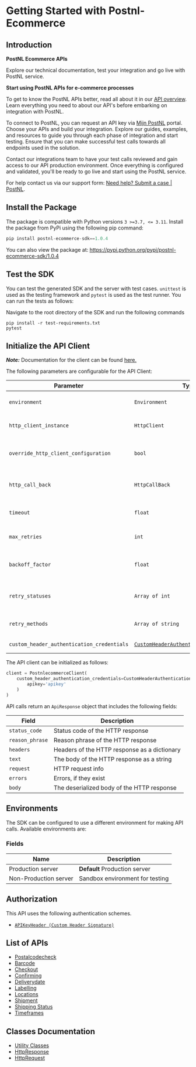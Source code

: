 
# Getting Started with Postnl-Ecommerce

## Introduction

<div><p><b>PostNL Ecommerce APIs</b></p><p>Explore our technical documentation, test your integration and go live with PostNL service.</p><p><b>Start using PostNL APIs for e-commerce processes</b></p><p>To get to know the PostNL APIs better, read all about it in our <a href='https://developer.postnl.nl/api-overview/'>API overview</a>. Learn everything you need to about our API's before embarking on integration with PostNL.</p><p>To connect to PostNL, you can request an API key via <a href='https://mijn.postnl.nl/c/BP2_Mod_Login.app?inresponseto=&RelayState=&startURL=%2F'>Mijn PostNL</a> portal. Choose your APIs and build your integration. Explore our guides, examples, and resources to guide you through each phase of integration and start testing. Ensure that you can make successful test calls towards all endpoints used in the solution.</p><p>Contact our integrations team to have your test calls reviewed and gain access to our API production environment. Once everything is configured and validated, you'll be ready to go live and start using the PostNL service.</p><p>For help contact us via our support form: <a href='https://developer.postnl.nl/support/form/'>Need help? Submit a case | PostNL</a>.</p></div>


## Install the Package

The package is compatible with Python versions `3 >=3.7, <= 3.11`.
Install the package from PyPi using the following pip command:

```python
pip install postnl-ecommerce-sdk==1.0.4
```

You can also view the package at:
https://pypi.python.org/pypi/postnl-ecommerce-sdk/1.0.4

## Test the SDK

You can test the generated SDK and the server with test cases. `unittest` is used as the testing framework and `pytest` is used as the test runner. You can run the tests as follows:

Navigate to the root directory of the SDK and run the following commands

```
pip install -r test-requirements.txt
pytest
```

## Initialize the API Client

**_Note:_** Documentation for the client can be found [here.](https://www.github.com/postnl/postnl-ecommerce-sdk-python/tree/1.0.4/doc/client.md)

The following parameters are configurable for the API Client:

| Parameter | Type | Description |
|  --- | --- | --- |
| `environment` | `Environment` | The API environment. <br> **Default: `Environment.PRODUCTION_SERVER`** |
| `http_client_instance` | `HttpClient` | The Http Client passed from the sdk user for making requests |
| `override_http_client_configuration` | `bool` | The value which determines to override properties of the passed Http Client from the sdk user |
| `http_call_back` | `HttpCallBack` | The callback value that is invoked before and after an HTTP call is made to an endpoint |
| `timeout` | `float` | The value to use for connection timeout. <br> **Default: 60** |
| `max_retries` | `int` | The number of times to retry an endpoint call if it fails. <br> **Default: 3** |
| `backoff_factor` | `float` | A backoff factor to apply between attempts after the second try. <br> **Default: 2** |
| `retry_statuses` | `Array of int` | The http statuses on which retry is to be done. <br> **Default: [408, 413, 429, 500, 502, 503, 504, 521, 522, 524]** |
| `retry_methods` | `Array of string` | The http methods on which retry is to be done. <br> **Default: ['GET', 'PUT']** |
| `custom_header_authentication_credentials` | [`CustomHeaderAuthenticationCredentials`](https://www.github.com/postnl/postnl-ecommerce-sdk-python/tree/1.0.4/doc/$a/https://www.github.com/postnl/postnl-ecommerce-sdk-python/tree/1.0.4/custom-header-signature.md) | The credential object for Custom Header Signature |

The API client can be initialized as follows:

```python
client = PostnlecommerceClient(
    custom_header_authentication_credentials=CustomHeaderAuthenticationCredentials(
        apikey='apikey'
    )
)
```

API calls return an `ApiResponse` object that includes the following fields:

| Field | Description |
|  --- | --- |
| `status_code` | Status code of the HTTP response |
| `reason_phrase` | Reason phrase of the HTTP response |
| `headers` | Headers of the HTTP response as a dictionary |
| `text` | The body of the HTTP response as a string |
| `request` | HTTP request info |
| `errors` | Errors, if they exist |
| `body` | The deserialized body of the HTTP response |

## Environments

The SDK can be configured to use a different environment for making API calls. Available environments are:

### Fields

| Name | Description |
|  --- | --- |
| Production server | **Default** Production server |
| Non-Production server | Sandbox environment for testing |

## Authorization

This API uses the following authentication schemes.

* [`APIKeyHeader (Custom Header Signature)`](https://www.github.com/postnl/postnl-ecommerce-sdk-python/tree/1.0.4/doc/$a/https://www.github.com/postnl/postnl-ecommerce-sdk-python/tree/1.0.4/custom-header-signature.md)

## List of APIs

* [Postalcodecheck](https://www.github.com/postnl/postnl-ecommerce-sdk-python/tree/1.0.4/doc/controllers/postalcodecheck.md)
* [Barcode](https://www.github.com/postnl/postnl-ecommerce-sdk-python/tree/1.0.4/doc/controllers/barcode.md)
* [Checkout](https://www.github.com/postnl/postnl-ecommerce-sdk-python/tree/1.0.4/doc/controllers/checkout.md)
* [Confirming](https://www.github.com/postnl/postnl-ecommerce-sdk-python/tree/1.0.4/doc/controllers/confirming.md)
* [Deliverydate](https://www.github.com/postnl/postnl-ecommerce-sdk-python/tree/1.0.4/doc/controllers/deliverydate.md)
* [Labelling](https://www.github.com/postnl/postnl-ecommerce-sdk-python/tree/1.0.4/doc/controllers/labelling.md)
* [Locations](https://www.github.com/postnl/postnl-ecommerce-sdk-python/tree/1.0.4/doc/controllers/locations.md)
* [Shipment](https://www.github.com/postnl/postnl-ecommerce-sdk-python/tree/1.0.4/doc/controllers/shipment.md)
* [Shipping Status](https://www.github.com/postnl/postnl-ecommerce-sdk-python/tree/1.0.4/doc/controllers/shipping-status.md)
* [Timeframes](https://www.github.com/postnl/postnl-ecommerce-sdk-python/tree/1.0.4/doc/controllers/timeframes.md)

## Classes Documentation

* [Utility Classes](https://www.github.com/postnl/postnl-ecommerce-sdk-python/tree/1.0.4/doc/utility-classes.md)
* [HttpResponse](https://www.github.com/postnl/postnl-ecommerce-sdk-python/tree/1.0.4/doc/http-response.md)
* [HttpRequest](https://www.github.com/postnl/postnl-ecommerce-sdk-python/tree/1.0.4/doc/http-request.md)

